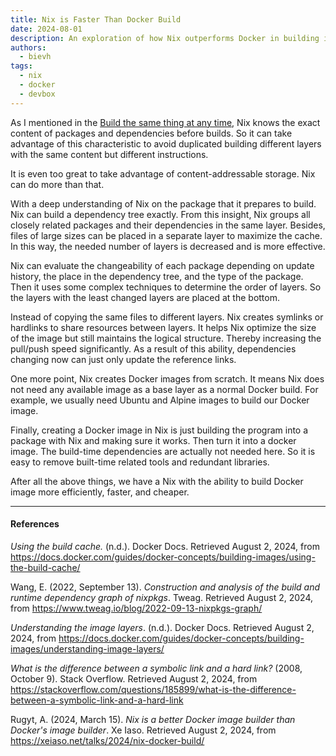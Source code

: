 ```yaml
---
title: Nix is Faster Than Docker Build
date: 2024-08-01
description: An exploration of how Nix outperforms Docker in building images, leveraging its deep understanding of package dependencies and content-addressable storage
authors:
  - bievh
tags:
  - nix
  - docker
  - devbox
---
```


As I mentioned in the [Build the same thing at any time](./≈%20Nix%20-%20Build%20the%20same%20thing%20at%20any%20time.md), Nix knows the exact content of packages and dependencies before builds. So it can take advantage of this characteristic to avoid duplicated building different layers with the same content but different instructions.

It is even too great to take advantage of content-addressable storage. Nix can do more than that.

With a deep understanding of Nix on the package that it prepares to build. Nix can build a dependency tree exactly. From this insight, Nix groups all closely related packages and their dependencies in the same layer. Besides, files of large sizes can be placed in a separate layer to maximize the cache. In this way, the needed number of layers is decreased and is more effective.

Nix can evaluate the changeability of each package depending on update history, the place in the dependency tree, and the type of the package. Then it uses some complex techniques to determine the order of layers. So the layers with the least changed layers are placed at the bottom.

Instead of copying the same files to different layers. Nix creates symlinks or hardlinks to share resources between layers. It helps Nix optimize the size of the image but still maintains the logical structure. Thereby increasing the pull/push speed significantly. As a result of this ability, dependencies changing now can just only update the reference links.

One more point, Nix creates Docker images from scratch. It means Nix does not need any available image as a base layer as a normal Docker build. For example, we usually need Ubuntu and Alpine images to build our Docker image.

Finally, creating a Docker image in Nix is just building the program into a package with Nix and making sure it works. Then turn it into a docker image. The build-time dependencies are actually not needed here. So it is easy to remove built-time related tools and redundant libraries.

After all the above things, we have a Nix with the ability to build Docker image more efficiently, faster, and cheaper.

---

#### References

_Using the build cache._ (n.d.). Docker Docs. Retrieved August 2, 2024, from https://docs.docker.com/guides/docker-concepts/building-images/using-the-build-cache/

Wang, E. (2022, September 13). _Construction and analysis of the build and runtime dependency graph of nixpkgs_. Tweag. Retrieved August 2, 2024, from https://www.tweag.io/blog/2022-09-13-nixpkgs-graph/

_Understanding the image layers_. (n.d.). Docker Docs. Retrieved August 2, 2024, from https://docs.docker.com/guides/docker-concepts/building-images/understanding-image-layers/

_What is the difference between a symbolic link and a hard link?_ (2008, October 9). Stack Overflow. Retrieved August 2, 2024, from https://stackoverflow.com/questions/185899/what-is-the-difference-between-a-symbolic-link-and-a-hard-link

Rugyt, A. (2024, March 15). _Nix is a better Docker image builder than Docker's image builder_. Xe Iaso. Retrieved August 2, 2024, from https://xeiaso.net/talks/2024/nix-docker-build/
